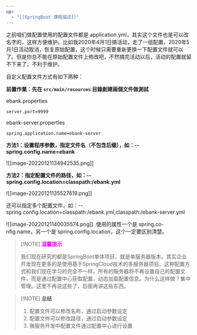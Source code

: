 ```yaml
---
up:
  - "[[SpringBoot 課程描述]]"
---
```

之前咱们做配置使用的配置文件都是 application.yml，其实这个文件也是可以改名字的，这样方便维护。比如我2020年4月1日搞活动，走了一组配置，2020年5月1日活动取消，恢复原始配置，这个时候只需要重新更换一下配置文件就可以了。但是你总不能在原始配置文件上修改吧，不然搞完活动以后，活动的配置就留不下来了，不利于维护。

​自定义配置文件方式有如下两种：

**前置作業：先在 `src/main/resources` 目錄創建兩個文件做測試**

ebank.properties

```properties
server.port=9999
```

ebank-server.properties

```properties
spring.application.name=ebank-server
```

**方法1：设置程序参数，指定文件名（不包含后缀），如：--spring.config.name=ebank**

![[image-20220121134942535.png]]

**方法2：指定配置文件的路径，如：--spring.config.location=classpath:/ebank.yml**

![[image-20220121135527619.png]]

​还可以指定多个配置文件，如：--spring.config.location=classpath:/ebank.yml,classpath:/ebank-server.yml

![[image-20220121140035574.png]]
​
使用的属性一个是 spring.co-nfig.name，另一个是 spring.config.location，这个一定要区别清楚。

> [!NOTE] <font color="#f0f"><b>温馨提示</b></font>
> 
> ​我们现在研究的都是SpringBoot单体项目，就是单服务器版本。其实企业开发现在更多的是使用基于SpringCloud技术的多服务器项目。这种配置方式和我们现在学习的完全不一样，所有的服务器将不再设置自己的配置文件，而是通过配置中心获取配置，动态加载配置信息。为什么这样做？集中管理。这里不再说这些了，后面再讲这些东西。

> [!NOTE] **总结**
> 
> 1. 配置文件可以修改名称，通过启动参数设定
> 2. 配置文件可以修改路径，通过启动参数设定
> 3. 微服务开发中配置文件通过配置中心进行设置